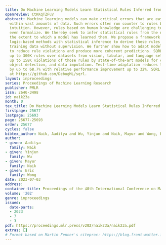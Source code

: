 ```yaml
---
title: Do Machine Learning Models Learn Statistical Rules Inferred from Data?
openreview: CtKKqTZFuV
abstract: Machine learning models can make critical errors that are easily hidden
  within vast amounts of data. Such errors often run counter to rules based on human
  intuition. However, rules based on human knowledge are challenging to scale or to
  even formalize. We thereby seek to infer statistical rules from the data and quantify
  the extent to which a model has learned them. We propose a framework SQRL that integrates
  logic-based methods with statistical inference to derive these rules from a model’s
  training data without supervision. We further show how to adapt models at test time
  to reduce rule violations and produce more coherent predictions. SQRL generates
  up to 300K rules over datasets from vision, tabular, and language settings. We uncover
  up to 158K violations of those rules by state-of-the-art models for classification,
  object detection, and data imputation. Test-time adaptation reduces these violations
  by up to 68.7% with relative performance improvement up to 32%. SQRL is available
  at https://github.com/DebugML/sqrl.
layout: inproceedings
series: Proceedings of Machine Learning Research
publisher: PMLR
issn: 2640-3498
id: naik23a
month: 0
tex_title: Do Machine Learning Models Learn Statistical Rules Inferred from Data?
firstpage: 25677
lastpage: 25693
page: 25677-25693
order: 25677
cycles: false
bibtex_author: Naik, Aaditya and Wu, Yinjun and Naik, Mayur and Wong, Eric
author:
- given: Aaditya
  family: Naik
- given: Yinjun
  family: Wu
- given: Mayur
  family: Naik
- given: Eric
  family: Wong
date: 2023-07-03
address: 
container-title: Proceedings of the 40th International Conference on Machine Learning
volume: '202'
genre: inproceedings
issued:
  date-parts:
  - 2023
  - 7
  - 3
pdf: https://proceedings.mlr.press/v202/naik23a/naik23a.pdf
extras: []
# Format based on Martin Fenner's citeproc: https://blog.front-matter.io/posts/citeproc-yaml-for-bibliographies/
---
```


